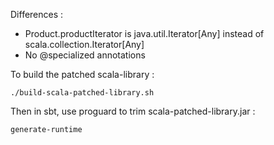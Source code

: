 Differences :

*   Product.productIterator is java.util.Iterator[Any] instead of scala.collection.Iterator[Any]
*   No @specialized annotations

To build the patched scala-library :

	./build-scala-patched-library.sh
	
Then in sbt, use proguard to trim scala-patched-library.jar :

	generate-runtime
	
	
